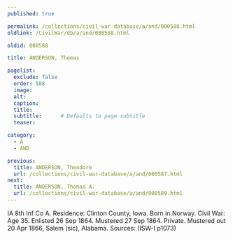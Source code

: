 ```yaml
---
published: true

permalink: /collections/civil-war-database/a/and/000588.html
oldlink: /CivilWar/db/a/and/000588.html

oldid: 000588

title: ANDERSON, Thomas

pagelist:
  exclude: false
  order: 588
  image: 
  alt:
  caption:
  title:
  subtitle:      # Defaults to page subtitle
  teaser:

category: 
  - A 
  - AND

previous:
  title: ANDERSON, Theodore
  url: /collections/civil-war-database/a/and/000587.html  
next:
  title: ANDERSON, Thomas A.
  url: /collections/civil-war-database/a/and/000589.html   
---
```

IA 8th Inf Co A. Residence: Clinton County, Iowa. Born in Norway. Civil War: Age 35. Enlisted 26 Sep 1864. Mustered 27 Sep 1864. Private. Mustered out 20 Apr 1866, Salem (sic), Alabama. Sources: (ISW-I p1073)